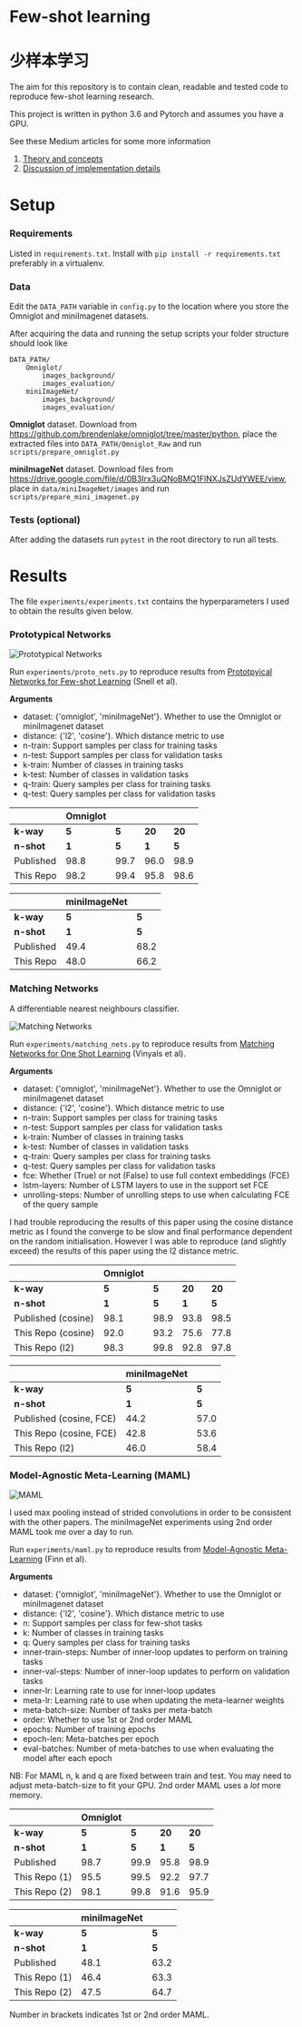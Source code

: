 # Few-shot learning
# 少样本学习
The aim for this repository is to contain clean, readable and tested
code to reproduce few-shot learning research.

This project is written in python 3.6 and Pytorch and assumes you have
a GPU.

See these Medium articles for some more information
1. [Theory and concepts](https://towardsdatascience.com/advances-in-few-shot-learning-a-guided-tour-36bc10a68b77)
2. [Discussion of implementation details](https://towardsdatascience.com/advances-in-few-shot-learning-reproducing-results-in-pytorch-aba70dee541d)

# Setup
### Requirements

Listed in `requirements.txt`. Install with `pip install -r
requirements.txt` preferably in a virtualenv.

### Data
Edit the `DATA_PATH` variable in `config.py` to the location where
you store the Omniglot and miniImagenet datasets.

After acquiring the
data and running the setup scripts your folder structure should look
like
```
DATA_PATH/
    Omniglot/
        images_background/
        images_evaluation/
    miniImageNet/
        images_background/
        images_evaluation/
```

**Omniglot** dataset. Download from https://github.com/brendenlake/omniglot/tree/master/python,
place the extracted files into `DATA_PATH/Omniglot_Raw` and run
`scripts/prepare_omniglot.py`

**miniImageNet** dataset. Download files from
https://drive.google.com/file/d/0B3Irx3uQNoBMQ1FlNXJsZUdYWEE/view,
place in `data/miniImageNet/images` and run `scripts/prepare_mini_imagenet.py`

### Tests (optional)

After adding the datasets run `pytest` in the root directory to run
all tests.

# Results

The file `experiments/experiments.txt` contains the hyperparameters I
used to obtain the results given below.

### Prototypical Networks

![Prototypical Networks](https://github.com/oscarknagg/few-shot/blob/master/assets/proto_nets_diagram.png)


Run `experiments/proto_nets.py` to reproduce results from [Prototpyical
Networks for Few-shot Learning](https://arxiv.org/pdf/1703.05175.pdf)
(Snell et al).

**Arguments**
- dataset: {'omniglot', 'miniImageNet'}. Whether to use the Omniglot
    or miniImagenet dataset
- distance: {'l2', 'cosine'}. Which distance metric to use
- n-train: Support samples per class for training tasks
- n-test: Support samples per class for validation tasks
- k-train: Number of classes in training tasks
- k-test: Number of classes in validation tasks
- q-train: Query samples per class for training tasks
- q-test: Query samples per class for validation tasks


|                  | Omniglot |     |      |      |
|------------------|----------|-----|------|------|
| **k-way**        | **5**    |**5**|**20**|**20**|
| **n-shot**       | **1**    |**5**|**1** |**5** |
| Published        | 98.8     |99.7 |96.0  |98.9  |
| This Repo        | 98.2     |99.4 |95.8  |98.6  |

|                  | miniImageNet|     |
|------------------|-------------|-----|
| **k-way**        | **5**       |**5**|
| **n-shot**       | **1**       |**5**|
| Published        | 49.4        |68.2 |
| This Repo        | 48.0        |66.2 |

### Matching Networks

A differentiable nearest neighbours classifier.

![Matching Networks](https://github.com/oscarknagg/few-shot/blob/master/assets/matching_nets_diagram.png)

Run `experiments/matching_nets.py` to reproduce results from [Matching
Networks for One Shot Learning](https://arxiv.org/pdf/1606.04080.pdf)
(Vinyals et al).

**Arguments**
- dataset: {'omniglot', 'miniImageNet'}. Whether to use the Omniglot
    or miniImagenet dataset
- distance: {'l2', 'cosine'}. Which distance metric to use
- n-train: Support samples per class for training tasks
- n-test: Support samples per class for validation tasks
- k-train: Number of classes in training tasks
- k-test: Number of classes in validation tasks
- q-train: Query samples per class for training tasks
- q-test: Query samples per class for validation tasks
- fce: Whether (True) or not (False) to use full context embeddings (FCE)
- lstm-layers: Number of LSTM layers to use in the support set
    FCE
- unrolling-steps: Number of unrolling steps to use when calculating FCE
    of the query sample

I had trouble reproducing the results of this paper using the cosine
distance metric as I found the converge to be slow and final performance
dependent on the random initialisation. However I was able to reproduce
(and slightly exceed) the results of this paper using the l2 distance
metric.

|                     | Omniglot|     |      |      |
|---------------------|---------|-----|------|------|
| **k-way**           | **5**   |**5**|**20**|**20**|
| **n-shot**          | **1**   |**5**|**1** |**5** |
| Published (cosine)  | 98.1    |98.9 |93.8  |98.5  |
| This Repo (cosine)  | 92.0    |93.2 |75.6  |77.8  |
| This Repo (l2)      | 98.3    |99.8 |92.8  |97.8   |

|                        | miniImageNet|     |
|------------------------|-------------|-----|
| **k-way**              | **5**       |**5**|
| **n-shot**             | **1**       |**5**|
| Published (cosine, FCE)| 44.2        |57.0 |
| This Repo (cosine, FCE)| 42.8        |53.6 |
| This Repo (l2)         | 46.0        |58.4 |

### Model-Agnostic Meta-Learning (MAML)

![MAML](https://github.com/oscarknagg/few-shot/blob/master/assets/maml_diagram.png)

I used max pooling instead of strided convolutions in order to be
consistent with the other papers. The miniImageNet experiments using
2nd order MAML took me over a day to run.

Run `experiments/maml.py` to reproduce results from [Model-Agnostic
Meta-Learning](https://arxiv.org/pdf/1703.03400.pdf)
(Finn et al).

**Arguments**
- dataset: {'omniglot', 'miniImageNet'}. Whether to use the Omniglot
    or miniImagenet dataset
- distance: {'l2', 'cosine'}. Which distance metric to use
- n: Support samples per class for few-shot tasks
- k: Number of classes in training tasks
- q: Query samples per class for training tasks
- inner-train-steps: Number of inner-loop updates to perform on training
    tasks
- inner-val-steps: Number of inner-loop updates to perform on validation
    tasks
- inner-lr: Learning rate to use for inner-loop updates
- meta-lr: Learning rate to use when updating the meta-learner weights
- meta-batch-size: Number of tasks per meta-batch
- order: Whether to use 1st or 2nd order MAML
- epochs: Number of training epochs
- epoch-len: Meta-batches per epoch
- eval-batches: Number of meta-batches to use when evaluating the model
    after each epoch


NB: For MAML n, k and q are fixed between train and test. You may need
to adjust meta-batch-size to fit your GPU. 2nd order MAML uses a _lot_
more memory.

|                  | Omniglot |     |      |      |
|------------------|----------|-----|------|------|
| **k-way**        | **5**    |**5**|**20**|**20**|
| **n-shot**       | **1**    |**5**|**1** |**5** |
| Published        | 98.7     |99.9 |95.8  |98.9  |
| This Repo (1)    | 95.5     |99.5 |92.2  |97.7  |
| This Repo (2)    | 98.1     |99.8 |91.6  |95.9  |

|                  | miniImageNet|     |
|------------------|-------------|-----|
| **k-way**        | **5**       |**5**|
| **n-shot**       | **1**       |**5**|
| Published        | 48.1        |63.2 |
| This Repo (1)    | 46.4        |63.3 |
| This Repo (2)    | 47.5        |64.7 |

Number in brackets indicates 1st or 2nd order MAML.

